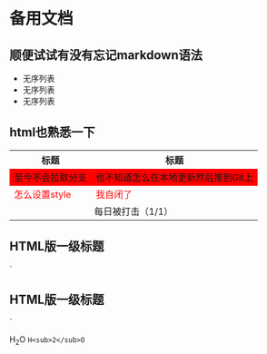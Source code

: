 # 备用文档
## 顺便试试有没有忘记markdown语法
- 无序列表
- 无序列表
- 无序列表
## html也熟悉一下
<table>

<tr>
 <th>标题</th><th>标题</th>
</tr>

<tr style="background-color:red;">
 <td>至今不会拉取分支</td><td>也不知道怎么在本地更新然后推到Git上</td>
</tr>

<tr style="color:red;">
 <td>怎么设置style</td><td>我自闭了</td>
</tr>

<tr>
 <td colspan="2"><center>每日被打击（1/1）</center></td>
</tr>

</table>

<h2>HTML版一级标题</h1>
`<h2>HTML版一级标题</h1>`

H<sub>2</sub>O
`H<sub>2</sub>O`
